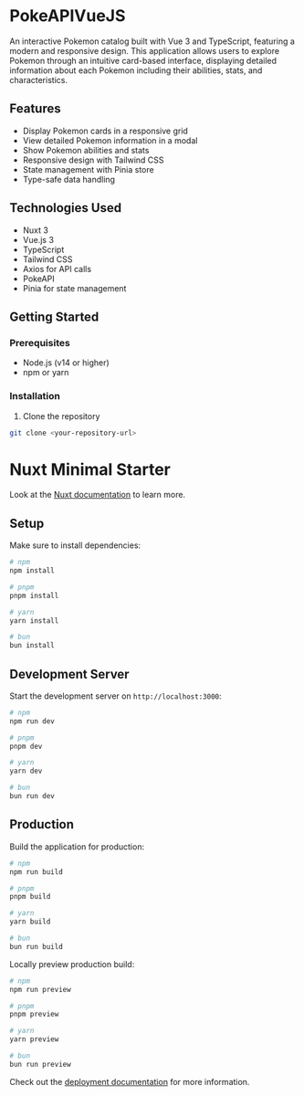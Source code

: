 # PokeAPIVueJS
An interactive Pokemon catalog built with Vue 3 and TypeScript, featuring a modern and responsive design. This application allows users to explore Pokemon through an intuitive card-based interface, displaying detailed information about each Pokemon including their abilities, stats, and characteristics.

## Features

- Display Pokemon cards in a responsive grid
- View detailed Pokemon information in a modal
- Show Pokemon abilities and stats
- Responsive design with Tailwind CSS
- State management with Pinia store
- Type-safe data handling

## Technologies Used

- Nuxt 3
- Vue.js 3
- TypeScript
- Tailwind CSS
- Axios for API calls
- PokeAPI
- Pinia for state management

## Getting Started

### Prerequisites

- Node.js (v14 or higher)
- npm or yarn

### Installation

1. Clone the repository
```bash
git clone <your-repository-url>
```

# Nuxt Minimal Starter

Look at the [Nuxt documentation](https://nuxt.com/docs/getting-started/introduction) to learn more.

## Setup

Make sure to install dependencies:

```bash
# npm
npm install

# pnpm
pnpm install

# yarn
yarn install

# bun
bun install
```

## Development Server

Start the development server on `http://localhost:3000`:

```bash
# npm
npm run dev

# pnpm
pnpm dev

# yarn
yarn dev

# bun
bun run dev
```

## Production

Build the application for production:

```bash
# npm
npm run build

# pnpm
pnpm build

# yarn
yarn build

# bun
bun run build
```

Locally preview production build:

```bash
# npm
npm run preview

# pnpm
pnpm preview

# yarn
yarn preview

# bun
bun run preview
```

Check out the [deployment documentation](https://nuxt.com/docs/getting-started/deployment) for more information.
